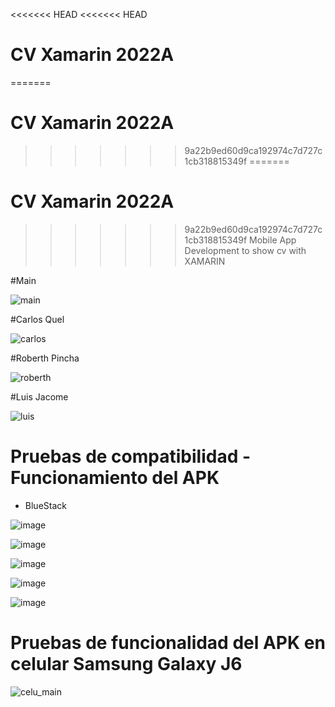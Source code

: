 <<<<<<< HEAD
<<<<<<< HEAD
# CV Xamarin 2022A
=======
# CV Xamarin 2022A
>>>>>>> 9a22b9ed60d9ca192974c7d727c1cb318815349f
=======
# CV Xamarin 2022A
>>>>>>> 9a22b9ed60d9ca192974c7d727c1cb318815349f
Mobile App Development to show cv with XAMARIN

#Main

![main](https://user-images.githubusercontent.com/58127103/181163270-19a08490-07f6-428d-99c4-6c2b1a18d56a.png)

#Carlos Quel

![carlos](https://user-images.githubusercontent.com/58127103/181163246-713daa6e-fd2e-4580-84a0-3bac2a2f4c78.png)

#Roberth Pincha

![roberth](https://user-images.githubusercontent.com/58127103/181163291-0c9b9f3f-a197-4513-914b-4570197fb83a.png)

#Luis Jacome

![luis](https://user-images.githubusercontent.com/58127103/181163534-ada56c66-5a81-434b-83aa-ac986d487366.png)

# Pruebas de compatibilidad - Funcionamiento del APK

* BlueStack

![image](https://user-images.githubusercontent.com/58041699/181391701-cc1be75e-b41e-4422-9aff-63890ee70837.png)

![image](https://user-images.githubusercontent.com/58041699/181391505-6e8c2a10-d9b9-4e1b-96b0-0913838e34cd.png)

![image](https://user-images.githubusercontent.com/58041699/181391532-1581b7ac-a7a7-46c3-a77a-3cb8139ad7b6.png)

![image](https://user-images.githubusercontent.com/58041699/181391555-d59f9aa2-a2e4-431b-995e-b03b23ac7fbe.png)

![image](https://user-images.githubusercontent.com/58041699/181391590-ff82e195-5e1a-4643-aabe-5fa72dc27533.png)

# Pruebas de funcionalidad del APK en celular Samsung Galaxy J6

![celu_main](https://user-images.githubusercontent.com/58127103/181396125-63439508-de6c-4fd8-ac51-a7316358965f.png)

